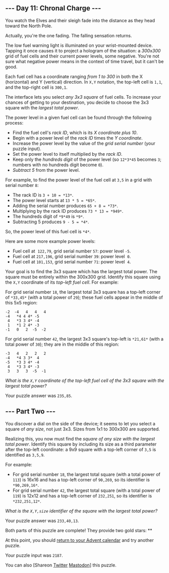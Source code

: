 
--- Day 11: Chronal Charge ---
------------------------------

You watch the Elves and their sleigh fade into the distance as they head toward the North Pole.


Actually, you're the one fading. The falling sensation returns.


The low fuel warning light is illuminated on your wrist-mounted device. Tapping it once causes it to project a hologram of the situation: a *300x300* grid of fuel cells and their current power levels, some negative. You're not sure what negative power means in the context of time travel, but it can't be good.


Each fuel cell has a coordinate ranging *from 1 to 300* in both the X (horizontal) and Y (vertical) direction. In `X,Y` notation, the top-left cell is `1,1`, and the top-right cell is `300,1`.


The interface lets you select *any 3x3 square* of fuel cells. To increase your chances of getting to your destination, you decide to choose the 3x3 square with the *largest total power*.


The power level in a given fuel cell can be found through the following process:


* Find the fuel cell's *rack ID*, which is its *X coordinate plus 10*.
* Begin with a power level of the *rack ID* times the *Y coordinate*.
* Increase the power level by the value of the *grid serial number* (your puzzle input).
* Set the power level to itself multiplied by the *rack ID*.
* Keep only the *hundreds digit* of the power level (so `12*3*45` becomes `3`; numbers with no hundreds digit become `0`).
* *Subtract 5* from the power level.


For example, to find the power level of the fuel cell at `3,5` in a grid with serial number `8`:


* The rack ID is `3 + 10 = *13*`.
* The power level starts at `13 * 5 = *65*`.
* Adding the serial number produces `65 + 8 = *73*`.
* Multiplying by the rack ID produces `73 * 13 = *949*`.
* The hundreds digit of `*9*49` is `*9*`.
* Subtracting 5 produces `9 - 5 = *4*`.


So, the power level of this fuel cell is `*4*`.


Here are some more example power levels:


* Fuel cell at  `122,79`, grid serial number `57`: power level `-5`.
* Fuel cell at `217,196`, grid serial number `39`: power level  `0`.
* Fuel cell at `101,153`, grid serial number `71`: power level  `4`.


Your goal is to find the 3x3 square which has the largest total power. The square must be entirely within the 300x300 grid. Identify this square using the `X,Y` coordinate of its *top-left fuel cell*. For example:


For grid serial number `18`, the largest total 3x3 square has a top-left corner of `*33,45*` (with a total power of `29`); these fuel cells appear in the middle of this 5x5 region:



```
-2  -4   4   4   4
-4   *4 4 4* -5
 4   *3 3 4* -4
 1   *1 2 4* -3
-1   0   2  -5  -2

```

For grid serial number `42`, the largest 3x3 square's top-left is `*21,61*` (with a total power of `30`); they are in the middle of this region:



```
-3   4   2   2   2
-4   *4 3 3*  4
-5   *3 3 4* -4
 4   *3 3 4* -3
 3   3   3  -5  -1

```

*What is the `X,Y` coordinate of the top-left fuel cell of the 3x3 square with the largest total power?*



Your puzzle answer was `235,85`.

--- Part Two ---
----------------

You discover a dial on the side of the device; it seems to let you select a square of *any size*, not just 3x3. Sizes from 1x1 to 300x300 are supported.


Realizing this, you now must find the *square of any size with the largest total power*. Identify this square by including its size as a third parameter after the top-left coordinate: a 9x9 square with a top-left corner of `3,5` is identified as `3,5,9`.


For example:


* For grid serial number `18`, the largest total square (with a total power of `113`) is 16x16 and has a top-left corner of `90,269`, so its identifier is `*90,269,16*`.
* For grid serial number `42`, the largest total square (with a total power of `119`) is 12x12 and has a top-left corner of `232,251`, so its identifier is `*232,251,12*`.


*What is the `X,Y,size` identifier of the square with the largest total power?*



Your puzzle answer was `233,40,13`.

Both parts of this puzzle are complete! They provide two gold stars: \*\*


At this point, you should [return to your Advent calendar](/2018) and try another puzzle.


Your puzzle input was `2187`.


You can also [Shareon
 [Twitter](https://twitter.com/intent/tweet?text=I%27ve+completed+%22Chronal+Charge%22+%2D+Day+11+%2D+Advent+of+Code+2018&url=https%3A%2F%2Fadventofcode%2Ecom%2F2018%2Fday%2F11&related=ericwastl&hashtags=AdventOfCode)
[Mastodon](javascript:void(0);)] this puzzle.


